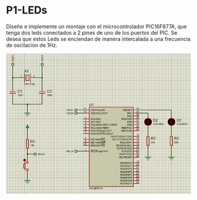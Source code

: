 # P1-LEDs
Diseñe e implemente un montaje con el microcontrolador PIC16F877A, que tenga dos leds conectados a 2 pines de uno de los puertos del PIC. Se desea que estos Leds se enciendan de manera intercalada a una frecuencia de oscilación de 1Hz.

![alt text](./Circuito.PNG)